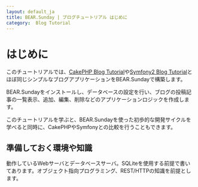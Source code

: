 ```yaml
---
layout: default_ja
title: BEAR.Sunday | ブログチュートリアル はじめに
category:  Blog Tutorial
---
```


# はじめに

このチュートリアルでは、[CakePHP Blog Tutorial](http://book.cakephp.org/2.0/en/tutorials-and-examples/blog/blog.html)や[Symfony2 Blog Tutorial](http://tutorial.symblog.co.uk/)とほぼ同じシンプルなブログアプリケーションをBEAR.Sundayで構築します。

BEAR.Sundayをインストールし、データベースの設定を行い、ブログの投稿記事の一覧表示、追加、編集、削除などのアプリケーションロジックを作成します。

このチュートリアルを学ぶと、BEAR.Sundayを使った初歩的な開発サイクルを学べると同時に、CakePHPやSymfonyとの比較を行うこともできます。

## 準備しておく環境や知識

動作しているWebサーバとデータベースサーバ。SQLiteを使用する前提で書いてあります。オブジェクト指向プログラミング、REST/HTTPの知識を前提とします。
